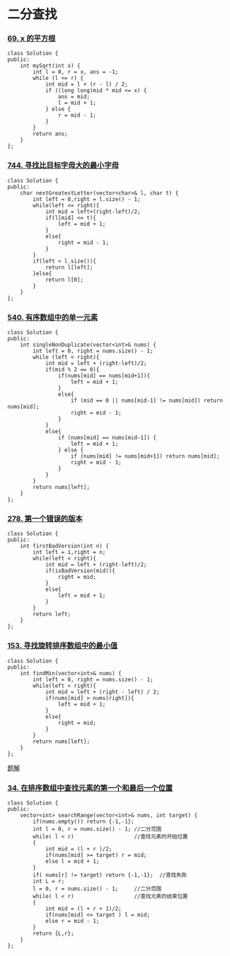 # 二分查找

### [69. x 的平方根](https://leetcode-cn.com/problems/sqrtx/)

```
class Solution {
public:
    int mySqrt(int x) {
        int l = 0, r = x, ans = -1;
        while (l <= r) {
            int mid = l + (r - l) / 2;
            if ((long long)mid * mid <= x) {
                ans = mid;
                l = mid + 1;
            } else {
                r = mid - 1;
            }
        }
        return ans;
    }
};
```

### [744. 寻找比目标字母大的最小字母](https://leetcode-cn.com/problems/find-smallest-letter-greater-than-target/)

```
class Solution {
public:
    char nextGreatestLetter(vector<char>& l, char t) {
        int left = 0,right = l.size() - 1;
        while(left <= right){
            int mid = left+(right-left)/2;
            if(l[mid] <= t){
                left = mid + 1;
            }
            else{
                right = mid - 1;
            }
        }
        if(left < l.size()){
            return l[left];
        }else{
            return l[0];
        }
    }
};
```

### [540. 有序数组中的单一元素](https://leetcode-cn.com/problems/single-element-in-a-sorted-array/)

```
class Solution {
public:
    int singleNonDuplicate(vector<int>& nums) {
        int left = 0, right = nums.size() - 1;
        while (left < right){
            int mid = left + (right-left)/2;
            if(mid % 2 == 0){
                if(nums[mid] == nums[mid+1]){
                    left = mid + 1;
                }
                else{
                    if (mid == 0 || nums[mid-1] != nums[mid]) return nums[mid];
                    right = mid - 1;
                }
            }
            else{
                if (nums[mid] == nums[mid-1]) {
                    left = mid + 1;
                } else {
                    if (nums[mid] != nums[mid+1]) return nums[mid];
                    right = mid - 1;
                }
            }
        }
        return nums[left];
    }
};
```

### [278. 第一个错误的版本](https://leetcode-cn.com/problems/first-bad-version/)

```
class Solution {
public:
    int firstBadVersion(int n) {
        int left = 1,right = n;
        while(left < right){
            int mid = left + (right-left)/2;
            if(isBadVersion(mid)){
                right = mid; 
            }
            else{
                left = mid + 1;
            }
        }
        return left;
    }
};
```

### [153. 寻找旋转排序数组中的最小值](https://leetcode-cn.com/problems/find-minimum-in-rotated-sorted-array/)

```
class Solution {
public:
    int findMin(vector<int>& nums) {
        int left = 0, right = nums.size() - 1;
        while(left < right){
            int mid = left + (right - left) / 2;
            if(nums[mid] > nums[right]){
                left = mid + 1;
            }
            else{
                right = mid;
            }
        }
        return nums[left];
    }
};
```

[题解](https://leetcode-cn.com/problems/find-minimum-in-rotated-sorted-array/solution/er-fen-cha-zhao-wei-shi-yao-zuo-you-bu-dui-cheng-z/)

### [34. 在排序数组中查找元素的第一个和最后一个位置](https://leetcode-cn.com/problems/find-first-and-last-position-of-element-in-sorted-array/)

```
class Solution {
public:
    vector<int> searchRange(vector<int>& nums, int target) {
        if(nums.empty()) return {-1,-1};
        int l = 0, r = nums.size() - 1; //二分范围
        while( l < r)			        //查找元素的开始位置
        {
            int mid = (l + r )/2;
            if(nums[mid] >= target) r = mid;
            else l = mid + 1;
        }
        if( nums[r] != target) return {-1,-1};  //查找失败
        int L = r;
        l = 0, r = nums.size() - 1;     //二分范围
        while( l < r)                   //查找元素的结束位置
        {
            int mid = (l + r + 1)/2;
            if(nums[mid] <= target ) l = mid;
            else r = mid - 1;
        }
        return {L,r};
    }
};
```

